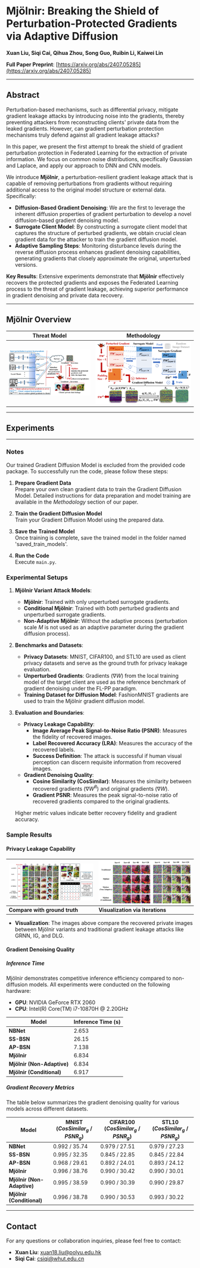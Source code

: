 # **Mjölnir: Breaking the Shield of Perturbation-Protected Gradients via Adaptive Diffusion**  

**Xuan Liu, Siqi Cai, Qihua Zhou, Song Guo, Ruibin Li, Kaiwei Lin**

**Full Paper Preprint**:  [https://arxiv.org/abs/2407.05285](https://arxiv.org/abs/2407.05285) 

---

## **Abstract**  
Perturbation-based mechanisms, such as differential privacy, mitigate gradient leakage attacks by introducing noise into the gradients, thereby preventing attackers from reconstructing clients' private data from the leaked gradients. However, can gradient perturbation protection mechanisms truly defend against all gradient leakage attacks?  

In this paper, we present the first attempt to break the shield of gradient perturbation protection in Federated Learning for the extraction of private information. We focus on common noise distributions, specifically Gaussian and Laplace, and apply our approach to DNN and CNN models.  

We introduce **Mjölnir**, a perturbation-resilient gradient leakage attack that is capable of removing perturbations from gradients without requiring additional access to the original model structure or external data. Specifically:  
- **Diffusion-Based Gradient Denoising**: We are the first to leverage the inherent diffusion properties of gradient perturbation to develop a novel diffusion-based gradient denoising model.  
- **Surrogate Client Model**: By constructing a surrogate client model that captures the structure of perturbed gradients, we obtain crucial clean gradient data for the attacker to train the gradient diffusion model.  
- **Adaptive Sampling Steps**: Monitoring disturbance levels during the reverse diffusion process enhances gradient denoising capabilities, generating gradients that closely approximate the original, unperturbed versions.  

**Key Results**: Extensive experiments demonstrate that **Mjölnir** effectively recovers the protected gradients and exposes the Federated Learning process to the threat of gradient leakage, achieving superior performance in gradient denoising and private data recovery.  

---

## **Mjölnir Overview**  

| **Threat Model**                     | **Methodology**                   |
|--------------------------------------|------------------------------------|
| ![Threat Model](M_fig1.png)          | ![Methodology](M_fig2.png)        |

---

## **Experiments**  
---
### **Notes**

Our trained Gradient Diffusion Model is excluded from the provided code package. To successfully run the code, please follow these steps:

1. **Prepare Gradient Data**  
   Prepare your own clean gradient data to train the Gradient Diffusion Model. Detailed instructions for data preparation and model training are available in the *Methodology* section of our paper.  

2. **Train the Gradient Diffusion Model**  
   Train your Gradient Diffusion Model using the prepared data.

3. **Save the Trained Model**  
   Once training is complete, save the trained model in the folder named 'saved_train_models'.  

4. **Run the Code**  
   Execute `main.py`.

### **Experimental Setups**  

1. **Mjölnir Variant Attack Models**:  
   - **Mjölnir**: Trained with only unperturbed surrogate gradients.  
   - **Conditional Mjölnir**: Trained with both perturbed gradients and unperturbed surrogate gradients.  
   - **Non-Adaptive Mjölnir**: Without the adaptive process (perturbation scale $M$ is not used as an adaptive parameter during the gradient diffusion process).  

2. **Benchmarks and Datasets**:  
   - **Privacy Datasets**: MNIST, CIFAR100, and STL10 are used as client privacy datasets and serve as the ground truth for privacy leakage evaluation.  
   - **Unperturbed Gradients**: Gradients ($\nabla W$) from the local training model of the target client are used as the reference benchmark of gradient denoising under the FL-PP paradigm.  
   - **Training Dataset for Diffusion Model**: FashionMNIST gradients are used to train the Mjölnir gradient diffusion model.  

3. **Evaluation and Boundaries**:  
   - **Privacy Leakage Capability**:
     - **Image Average Peak Signal-to-Noise Ratio (PSNR)**: Measures the fidelity of recovered images.  
     - **Label Recovered Accuracy (LRA)**: Measures the accuracy of the recovered labels.  
     - **Success Definition**: The attack is successful if human visual perception can discern requisite information from recovered images.  
   - **Gradient Denoising Quality**:
     - **Cosine Similarity (CosSimilar)**: Measures the similarity between recovered gradients ($\nabla W^R$) and original gradients ($\nabla W$).  
     - **Gradient PSNR**: Measures the peak signal-to-noise ratio of recovered gradients compared to the original gradients.  

   Higher metric values indicate better recovery fidelity and gradient accuracy.  

### **Sample Results**

#### **Privacy Leakage Capability**

| ![Samle Result](M_fig5.png)   | ![Inter Results](M_fig4.png)     |
|-------------------------------|----------------------------------|
| **Compare with ground truth** | **Visualization via iterations** |

- **Visualization**: The images above compare the recovered private images between Mjölnir variants and traditional gradient leakage attacks like GRNN, IG, and DLG.  


#### **Gradient Denoising Quality**  

##### **Inference Time**  
Mjölnir demonstrates competitive inference efficiency compared to non-diffusion models. All experiments were conducted on the following hardware:  
- **GPU**: NVIDIA GeForce RTX 2060  
- **CPU**: Intel(R) Core(TM) i7-10870H @ 2.20GHz  

| **Model**                | **Inference Time (s)** |
|--------------------------|------------------------|
| **NBNet**                | 2.653                 |
| **SS-BSN**               | 26.15                 |
| **AP-BSN**               | 7.138                 |
| **Mjölnir**              | 6.834                 |
| **Mjölnir (Non-Adaptive)**| 6.834                 |
| **Mjölnir (Conditional)**| 6.917                 |

##### **Gradient Recovery Metrics**  
The table below summarizes the gradient denoising quality for various models across different datasets.   

| **Model**                | **MNIST** ($CosSimilar_{g}$ / $PSNR_g$) | **CIFAR100** ($CosSimilar_{g}$ / $PSNR_g$) | **STL10** ($CosSimilar_{g}$ / $PSNR_g$) |
|--------------------------|-----------------------------------------|-------------------------------------------|-----------------------------------------|
| **NBNet**                | 0.992 / 35.74                         | 0.979 / 27.51                             | 0.979 / 27.23                           |
| **SS-BSN**               | 0.995 / 32.35                         | 0.845 / 22.85                             | 0.845 / 22.84                           |
| **AP-BSN**               | 0.968 / 29.61                         | 0.892 / 24.01                             | 0.893 / 24.12                           |
| **Mjölnir**              | 0.996 / 38.76                         | 0.990 / 30.42                             | 0.990 / 30.01                           |
| **Mjölnir (Non-Adaptive)**| 0.995 / 38.59                         | 0.990 / 30.39                             | 0.990 / 29.87                           |
| **Mjölnir (Conditional)**| 0.996 / 38.78                         | 0.990 / 30.53                             | 0.993 / 30.22                           |



---

## **Contact**  
For any questions or collaboration inquiries, please feel free to contact:  
- **Xuan Liu**: [xuan18.liu@polyu.edu.hk](mailto:xuan18.liu@polyu.edu.hk)  
- **Siqi Cai**: [csiqi@whut.edu.cn](mailto:csiqi@whut.edu.cn)

